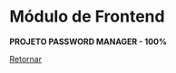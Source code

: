 # Módulo de Frontend

**PROJETO PASSWORD MANAGER - 100%** 

[Retornar](https://github.com/zstgar/TRYBE)
